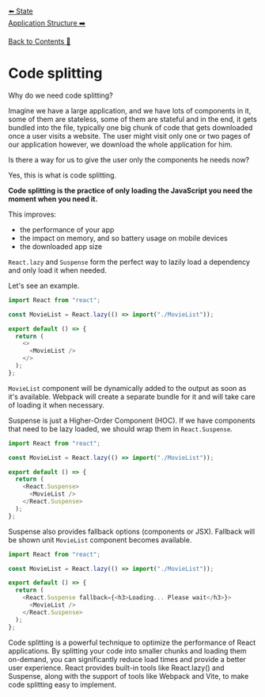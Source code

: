 [⬅️ State](state.md)  
[Application Structure ➡️](application-structure.md)

[Back to Contents 📑](../../README.md#module-3-4)

# Code splitting

Why do we need code splitting?

Imagine we have a large application, and we have lots of components in it, some of them are stateless, some of them are stateful and in the end, it gets bundled into the file, typically one big chunk of code that gets downloaded once a user visits a website. The user might visit only one or two pages of our application however, we download the whole application for him.

Is there a way for us to give the user only the components he needs now?

Yes, this is what is code splitting.

**Code splitting is the practice of only loading the JavaScript you need the moment when you need it.**

This improves:

- the performance of your app
- the impact on memory, and so battery usage on mobile devices
- the downloaded app size

`React.lazy` and `Suspense` form the perfect way to lazily load a dependency and only load it when needed.

Let's see an example.

```javascript
import React from "react";

const MovieList = React.lazy(() => import("./MovieList"));

export default () => {
  return (
    <>
      <MovieList />
    </>
  );
};
```

`MovieList` component will be dynamically added to the output as soon as it's available. Webpack will create a separate bundle for it and will take care of loading it when necessary.

Suspense is just a Higher-Order Component (HOC). If we have components that need to be lazy loaded, we should wrap them in `React.Suspense`.

```javascript
import React from "react";

const MovieList = React.lazy(() => import("./MovieList"));

export default () => {
  return (
    <React.Suspense>
      <MovieList />
    </React.Suspense>
  );
};
```

Suspense also provides fallback options (components or JSX). Fallback will be shown unit `MovieList` component becomes available.

```javascript
import React from "react";

const MovieList = React.lazy(() => import("./MovieList"));

export default () => {
  return (
    <React.Suspense fallback={<h3>Loading... Please wait</h3>}>
      <MovieList />
    </React.Suspense>
  );
};
```

Code splitting is a powerful technique to optimize the performance of React applications. By splitting your code into smaller chunks and loading them on-demand, you can significantly reduce load times and provide a better user experience. React provides built-in tools like React.lazy() and Suspense, along with the support of tools like Webpack and Vite, to make code splitting easy to implement.
